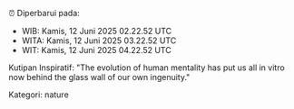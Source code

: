 ⏰ Diperbarui pada:
- WIB: Kamis, 12 Juni 2025 02.22.52 UTC
- WITA: Kamis, 12 Juni 2025 03.22.52 UTC
- WIT: Kamis, 12 Juni 2025 04.22.52 UTC

Kutipan Inspiratif:
"The evolution of human mentality has put us all in vitro now behind the glass wall of our own ingenuity."


Kategori: nature

